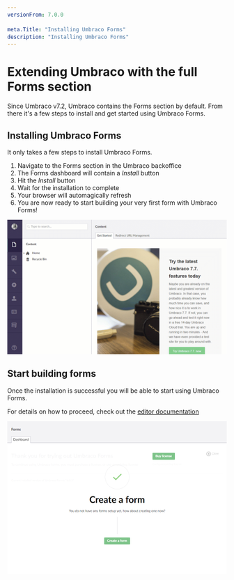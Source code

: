 ```yaml
---
versionFrom: 7.0.0

meta.Title: "Installing Umbraco Forms"
description: "Installing Umbraco Forms"
---
```


# Extending Umbraco with the full Forms section

Since Umbraco v7.2, Umbraco contains the Forms section by default. From there it's a few steps to install and get started using Umbraco Forms.

## Installing Umbraco Forms

It only takes a few steps to install Umbraco Forms.

1. Navigate to the Forms section in the Umbraco backoffice
2. The Forms dashboard will contain a *Install* button
3. Hit the *Install* button
4. Wait for the installation to complete
5. Your browser will automagically refresh
6. You are now ready to start building your very first form with Umbraco Forms!

![Installing Umbraco Forms](images/InstallingForms.gif)

## Start building forms

Once the installation is successful you will be able to start using Umbraco Forms.

For details on how to proceed, check out the [editor documentation](../../Editor)

![Create form](images/start-with-forms.png)

